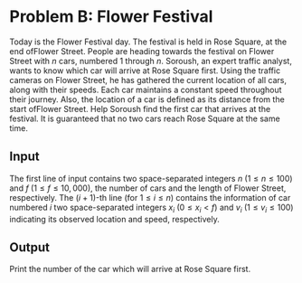 # Problem B: Flower Festival

Today is the Flower Festival day. The festival is held in Rose Square, at the end ofFlower Street. People are heading towards the festival on Flower Street with $n$ cars, numbered 1 through $n$. Soroush, an expert traffic analyst, wants to know which car will arrive at Rose Square first. Using the traffic cameras on Flower Street, he has gathered the current location of all cars, along with their speeds. Each car maintains a constant speed throughout their journey. Also, the location of a car is defined as its distance from the start ofFlower Street. Help Soroush find the first car that arrives at the festival. It is guaranteed that no two cars reach Rose Square at the same time.

## Input

The first line of input contains two space-separated integers $n$ ($1 \le n \le 100$) and $f$ ($1 \le f \le 10,000$), the number of cars and the length of Flower Street, respectively. The ($i + 1$)-th line (for $1 \le i \le n$) contains the information of car numbered $i$ two space-separated integers $x_i$ ($0 \le x_i < f$) and $v_i$ ($1 \le v_i \le 100$) indicating its observed location and speed, respectively.

## Output

Print the number of the car which will arrive at Rose Square first.
